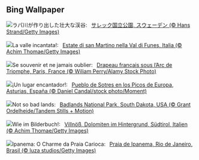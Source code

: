 ## Bing Wallpaper
![](https://www.bing.com/th?id=OHR.SarekSweden_JA-JP0736730927_UHD.jpg&w=1000)ラパ川が作り出した壮大な渓谷:&nbsp;&ensp;[サレック国立公園, スウェーデン (© Hans Strand/Getty Images)](https://www.bing.com/th?id=OHR.SarekSweden_JA-JP0736730927_UHD.jpg)
<br><br/>
![](https://www.bing.com/th?id=OHR.ValDiFunes_IT-IT0203212451_UHD.jpg&w=1000)La valle incantata!:&nbsp;&ensp;[Estate di san Martino nella Val di Funes, Italia (© Achim Thomae/Getty Images)](https://www.bing.com/th?id=OHR.ValDiFunes_IT-IT0203212451_UHD.jpg)
<br><br/>
![](https://www.bing.com/th?id=OHR.RemembranceDay_FR-FR5207828538_UHD.jpg&w=1000)Se souvenir et ne jamais oublier:&nbsp;&ensp;[Drapeau français sous l’Arc de Triomphe, Paris, France (© Wiliam Perry/Alamy Stock Photo)](https://www.bing.com/th?id=OHR.RemembranceDay_FR-FR5207828538_UHD.jpg)
<br><br/>
![](https://www.bing.com/th?id=OHR.SanMartinDay_ES-ES6061572748_UHD.jpg&w=1000)¡Un lugar encantador!:&nbsp;&ensp;[Pueblo de Sotres en los Picos de Europa, Asturias, España (© Daniel Candal/stock photo/Moment)](https://www.bing.com/th?id=OHR.SanMartinDay_ES-ES6061572748_UHD.jpg)
<br><br/>
![](https://www.bing.com/th?id=OHR.BadlandsSunrise_EN-GB5753703796_UHD.jpg&w=1000)Not so bad lands:&nbsp;&ensp;[Badlands National Park, South Dakota, USA (© Grant Ordelheide/Tandem Stills + Motion)](https://www.bing.com/th?id=OHR.BadlandsSunrise_EN-GB5753703796_UHD.jpg)
<br><br/>
![](https://www.bing.com/th?id=OHR.ValDiFunes_DE-DE1024519394_UHD.jpg&w=1000)Wie im Bilderbuch!:&nbsp;&ensp;[Villnöß, Dolomiten im Hintergrund, Südtirol, Italien (© Achim Thomae/Getty Images)](https://www.bing.com/th?id=OHR.ValDiFunes_DE-DE1024519394_UHD.jpg)
<br><br/>
![](https://www.bing.com/th?id=OHR.RiodeJaneiro_PT-BR8681945760_UHD.jpg&w=1000)Ipanema: O Charme da Praia Carioca:&nbsp;&ensp;[Praia de Ipanema, Rio de Janeiro, Brasil (© luza studios/Getty Images)](https://www.bing.com/th?id=OHR.RiodeJaneiro_PT-BR8681945760_UHD.jpg)
<br><br/>

